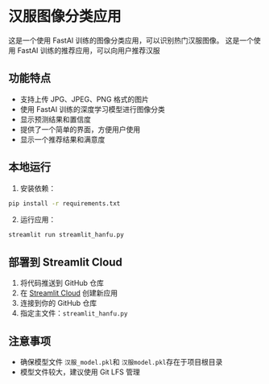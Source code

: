 # 汉服图像分类应用

这是一个使用 FastAI 训练的图像分类应用，可以识别热门汉服图像。
这是一个使用 FastAI 训练的推荐应用，可以向用户推荐汉服

## 功能特点

- 支持上传 JPG、JPEG、PNG 格式的图片
- 使用 FastAI 训练的深度学习模型进行图像分类
- 显示预测结果和置信度
- 提供了一个简单的界面，方便用户使用
- 显示一个推荐结果和满意度

## 本地运行

1. 安装依赖：
```bash
pip install -r requirements.txt
```

2. 运行应用：
```bash
streamlit run streamlit_hanfu.py
```

## 部署到 Streamlit Cloud

1. 将代码推送到 GitHub 仓库
2. 在 [Streamlit Cloud](https://streamlit.io/cloud) 创建新应用
3. 连接到你的 GitHub 仓库
4. 指定主文件：`streamlit_hanfu.py`

## 注意事项

- 确保模型文件 `汉服_model.pkl`和 `汉服model.pkl`存在于项目根目录
- 模型文件较大，建议使用 Git LFS 管理 